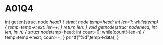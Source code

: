 A01Q4
=====
int getlen(struct node *head)
{
struct node *temp=head;
int len=1;
while(temp)
{
temp=temp->next;
len++;
}
return len;
}
void getnode(struct node*head, int len, int n)
{
struct node*temp=head;
int count=0;
while(count!=len-n)
{
temp=temp->next;
count++;
}
printf("%d",temp->data);
}

